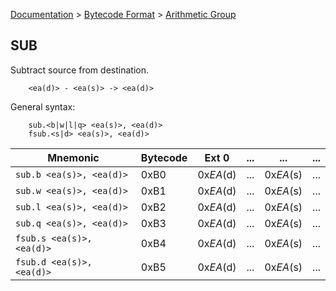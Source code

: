 [Documentation](../../README.md) > [Bytecode Format](../README.md) > [Arithmetic Group](../InstructionsArithmetic.md)

## SUB

Subtract source from destination.

        <ea(d)> - <ea(s)> -> <ea(d)>

General syntax:

        sub.<b|w|l|q> <ea(s)>, <ea(d)>
        fsub.<s|d> <ea(s)>, <ea(d)>

| Mnemonic | Bytecode | Ext 0 | ... | ... | ... |
| - | - | - | - | - | - |
| `sub.b <ea(s)>, <ea(d)>` | 0xB0 | 0x*EA*(d) | ... | 0x*EA*(s) | ... |
| `sub.w <ea(s)>, <ea(d)>` | 0xB1 | 0x*EA*(d) | ... | 0x*EA*(s) | ... |
| `sub.l <ea(s)>, <ea(d)>` | 0xB2 | 0x*EA*(d) | ... | 0x*EA*(s) | ... |
| `sub.q <ea(s)>, <ea(d)>` | 0xB3 | 0x*EA*(d) | ... | 0x*EA*(s) | ... |
| `fsub.s <ea(s)>, <ea(d)>` | 0xB4 | 0x*EA*(d) | ... | 0x*EA*(s) | ... |
| `fsub.d <ea(s)>, <ea(d)>` | 0xB5 | 0x*EA*(d) | ... | 0x*EA*(s) | ... |
